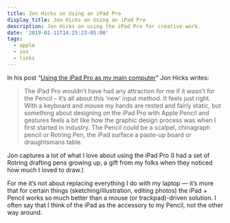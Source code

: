 ```yaml
---
title: Jon Hicks on Using an iPad Pro
display_title: Jon Hicks on Using an iPad Pro
description: Jon Hicks on using the iPad Pro for creative work.
date: '2019-01-11T14:25:23-05:00'
tags:
  - apple
  - ios
  - links
---
```

In his post “[Using the iPad Pro as my main computer](https://hicksdesign.co.uk/journal/using-the-ipad-pro-as-my-main-computer)” Jon Hicks writes:

> The iPad Pro wouldn’t have had any attraction for me if it wasn’t for the Pencil – it’s all about this ‘new’ input method. It feels just right. With a keyboard and mouse my hands are rested and fairly static, but something about designing on the iPad Pro with Apple Pencil and gestures feels a bit like how the graphic design process was when I first started in industry. The Pencil could be a scalpel, chinagraph pencil or Rotring Pen, the iPad surface a paste-up board or draughtsmans table.

Jon captures a lot of what I love about using the iPad Pro (I had a set of Rotring drafting pens growing up, a gift from my folks when they noticed how much I loved to draw.)

For me it’s not about replacing everything I do with my laptop — it’s more that for certain things (sketching/illustration, editing photos) the iPad + Pencil works so much better than a mouse (or trackpad)-driven solution. I often say that I think of the iPad as the accessory to my Pencil, not the other way around.
